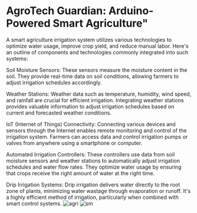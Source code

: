 # AgroTech Guardian: Arduino-Powered Smart Agriculture"
A smart agriculture irrigation system utilizes various technologies to optimize water usage, improve crop yield, and reduce manual labor. Here's an outline of components and technologies commonly integrated into such systems:

Soil Moisture Sensors: These sensors measure the moisture content in the soil. They provide real-time data on soil conditions, allowing farmers to adjust irrigation schedules accordingly.

Weather Stations: Weather data such as temperature, humidity, wind speed, and rainfall are crucial for efficient irrigation. Integrating weather stations provides valuable information to adjust irrigation schedules based on current and forecasted weather conditions.

IoT (Internet of Things) Connectivity: Connecting various devices and sensors through the Internet enables remote monitoring and control of the irrigation system. Farmers can access data and control irrigation pumps or valves from anywhere using a smartphone or computer.

Automated Irrigation Controllers: These controllers use data from soil moisture sensors and weather stations to automatically adjust irrigation schedules and water flow rates. They optimize water usage by ensuring that crops receive the right amount of water at the right time.

Drip Irrigation Systems: Drip irrigation delivers water directly to the root zone of plants, minimizing water wastage through evaporation or runoff. It's a highly efficient method of irrigation, particularly when combined with smart control systems.
![agri](https://github.com/akash6629/SMARTIRRRIGATION/assets/99340063/f2dd1931-8a5b-4988-8aa3-d29775213378)
![sm](https://github.com/akash6629/SMARTIRRRIGATION/assets/99340063/9e691010-c473-474c-863c-7b080899b130)

